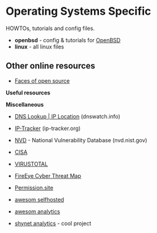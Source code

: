 # Operating Systems Specific
HOWTOs, tutorials and config files.

* **openbsd** - config & tutorials for [OpenBSD](https://www.openbsd.org)
* **linux** - all linux files


## Other online resources

* [Faces of open source](https://www.facesofopensource.com/)

**Useful resources**

**Miscellaneous**
* [DNS Lookup | IP Location](https://www.dnswatch.info/) (dnswatch.info)
* [IP-Tracker](https://www.ip-tracker.org) (ip-tracker.org)
* [NVD](https://nvd.nist.gov/) - National Vulnerability Database (nvd.nist.gov)
* [CISA](https://us-cert.cisa.gov/)
* [VIRUSTOTAL](https://www.virustotal.com/gui/)
* [FireEye Cyber Threat Map](https://www.fireeye.com/cyber-map/threat-map.html)
* [Permission.site](https://permission.site/)


* [awesom selfhosted](https://github.com/awesome-selfhosted/awesome-selfhosted) 
* [awesom analytics](https://github.com/onurakpolat/awesome-analytics) 
* [shynet analytics](https://github.com/milesmcc/shynet) - cool project
